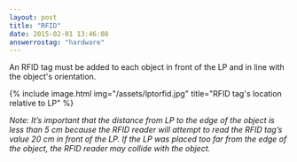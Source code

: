 ```yaml
---
layout: post
title: "RFID"
date: 2015-02-01 13:46:08
answerrostag: "hardware"
---
```


An RFID tag must be added to each object in front of the LP and in line with the object's orientation.

{% include image.html img="/assets/lptorfid.jpg" title="RFID tag's location relative to LP" %}

*Note: It’s important that the distance from LP to the edge of the object is less than 5 cm because the RFID reader will attempt to read the RFID tag’s value 20 cm in front of the LP. If the LP was placed too far from the edge of the object, the RFID reader may collide with the object.*

